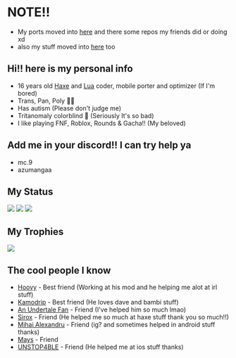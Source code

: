 # NOTE!!
* My ports moved into [here](https://github.com/orgs/MobilePorting/repositories) and there some repos my friends did or doing xd
* also my stuff moved into [here](https://github.com/orgs/mcagabe19-stuff/repositories) too

## Hi!! here is my personal info
* 16 years old [Haxe](https://haxe.org) and [Lua](https://lua.org) coder, mobile porter and optimizer (If I'm bored)
* Trans, Pan, Poly 🏳️‍🌈
* Has autism (Please don't judge me)
* Tritanomaly colorblind 🥲 (Seriously It's so bad)
* I like playing FNF, Roblox, Rounds & Gacha!! (My beloved)

## Add me in your discord!! I can try help ya
* mc.9
* azumangaa

## My Status
![](https://github-readme-stats.vercel.app/api?username=mcagabe19&show_icons=true&theme=synthwave)
![](https://github-readme-streak-stats.herokuapp.com/?user=mcagabe19&theme=synthwave&hide_border=false)
![](https://github-readme-stats.vercel.app/api/top-langs/?username=mcagabe19&layout=compact&show_icons=true&theme=synthwave)

## My Trophies
![](https://github-profile-trophy.vercel.app/?username=mcagabe19&theme=dracula&no-frame=false&no-bg=true&margin-w=4)

## The cool people I know
* [Hoovy](https://github.com/memehovy) - Best friend (Working at his mod and he helping me alot at irl stuff)
* [Kamodrip](https://github.com/Akhia11) - Best friend (He loves dave and bambi stuff)
* [An Undertale Fan](https://github.com/Karim-Akra) - Friend (I've helped him so much lmao)
* [Sirox](https://github.com/Sirox228) - Friend (He helped me so much at haxe stuff thank you so much!!)
* [Mihai Alexandru](https://github.com/MAJigsaw77) - Friend (ig? and sometimes helped in android stuff thanks)
* [Mays](https://github.com/MaysLastPlayGithub) - Friend
* [UNSTOP4BLE](https://github.com/UNSTOP4BLE) - Friend (He helped me at ios stuff thanks)
